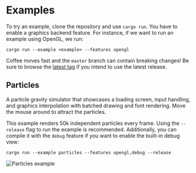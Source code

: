 # Examples

To try an example, clone the repository and use `cargo run`. You have to enable
a graphics backend feature. For instance, if we want to run an example using
OpenGL, we run:

```
cargo run --example <example> --features opengl
```

Coffee moves fast and the `master` branch can contain breaking changes! Be sure
to browse the [latest tag] if you intend to use the latest release.

[latest tag]: https://github.com/hecrj/coffee/tree/0.2.0

## Particles

A particle gravity simulator that showcases a loading screen, input handling,
and graphics interpolation with batched drawing and font rendering. Move the
mouse around to attract the particles.

This example renders 50k independent particles every frame. Using the
`--release` flag to run the example is recommended. Additionally, you can
compile it with the `debug` feature if you want to enable the built-in debug
view:

```
cargo run --example particles --features opengl,debug --release
```

![Particles example][particles]

[particles]: https://github.com/hecrj/coffee/blob/master/images/examples/particles.png?raw=true
